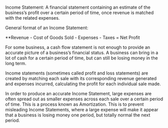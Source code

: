 
Income Statement: A financial statement containing an estimate of the business’s profit over a certain period of time, once revenue is matched with the related expenses.

General format of an Income Statement:

**Revenue - Cost of Goods Sold - Expenses - Taxes = Net Profit

For some business, a cash flow statement is not enough to provide an accurate picture of a business’s financial status. A business can bring in a lot of cash for a certain period of time, but can still be losing money in the long term.

Income statements (sometimes called profit and loss statements) are created by matching each sale with its corresponding revenue generated and expenses incurred, calculating the profit for each individual sale made.

In order to produce an accurate Income Statement, large expenses are often spread out as smaller expenses across each sale over a certain period of time. This is a process known as Amortization. This is to prevent misleading Income Statements, where a large expense will make it appear that a business is losing money one period, but totally normal the next period.